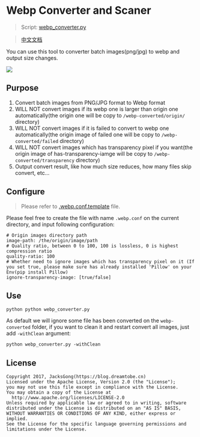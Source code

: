 # Webp Converter and Scaner

> Script: [webp_converter.py](http://gitlab.alipay-inc.com/toolset/apk-optimize/blob/master/webp_converter.py)

> [中文文档](https://github.com/Jacksgong/webp-converter/blob/master/README-zh.md)

You can use this tool to converter batch images(png/jpg) to webp and output size changes.

![](https://github.com/Jacksgong/webp-converter/raw/master/arts/webp-converter.png)


## Purpose

1. Convert batch images from PNG/JPG format to Webp format
2. WILL NOT convert images if its webp one is larger than origin one automatically(the origin one will be copy to `/webp-converted/origin/` directory)
3. WILL NOT convert images if it is failed to convert to webp one automatically(the origin image of failed one will be copy to `/webp-converted/failed` directory)
4. WILL NOT convert images which has transparency pixel if you want(the origin image of has-transparency-iamge will be copy to `/webp-converted/transparency` directory)
5. Output convert result, like how much size reduces, how many files skip convert, etc...

## Configure

> Please refer to [.webp.conf.template](https://github.com/Jacksgong/webp-converter/blob/master/.webp.conf.template) file.

Please feel free to create the file with name `.webp.conf` on the current directory, and input following configuration:

```
# Origin images directory path
image-path: /the/origin/image/path
# Quality ratio, between 0 to 100, 100 is lossless, 0 is highest compression ratio
quality-ratio: 100
# Whether need to ignore images which has transparency pixel on it (If you set true, please make sure has already installed 'Pillow' on your Env(pip install Pillow)
ignore-transparency-image: [true/false]
```

## Use

```
python python webp_converter.py
```

As default we will ignore some file has been converted on the `webp-converted` folder, if you want to clean it and restart convert all images, just add `-withClean` argument:

```
python webp_converter.py -withClean
```

## License

```
Copyright 2017, JacksGong(https://blog.dreamtobe.cn)
Licensed under the Apache License, Version 2.0 (the "License");
you may not use this file except in compliance with the License.
You may obtain a copy of the License at
  http://www.apache.org/licenses/LICENSE-2.0
Unless required by applicable law or agreed to in writing, software
distributed under the License is distributed on an "AS IS" BASIS,
WITHOUT WARRANTIES OR CONDITIONS OF ANY KIND, either express or implied.
See the License for the specific language governing permissions and
limitations under the License.
```
